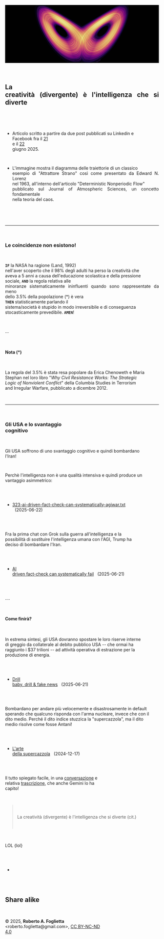 <div id="firstdiv" created=":IT" style="max-width: 800px; margin: auto; white-space: pre-wrap; text-align: justify;">
<style>#printlink { display: inline; } @page { size: legal; margin: 0.50in 13.88mm 0.50in 13.88mm; zoom: 100%; } @media print { html { zoom: 100%; } }</style>

<div align="center"><img class="bwsketch paleinv" src="img/327-la-creativita-e-l-intelligenza-che-si-diverte.jpg" width="800"><br></div>

## La creatività (divergente) è l'intelligenza che si diverte

- Articolo scritto a partire da due post pubblicati su Linkedin e Facebook fra il [21](https://www.linkedin.com/posts/robertofoglietta_le-coincidenze-non-esistono-se-la-nasa-activity-7342282345518936064-e4xd) e il [22](https://www.linkedin.com/posts/robertofoglietta_le-coincidenze-non-esistono-se-la-nasa-activity-7342491389278007296-5liz) giugno 2025.

- L'immagine mostra il diagramma delle traiettorie di un classico esempio di "Attrattore Strano" così come presentato da Edward N. Lorenz nel 1963, all'interno dell'articolo "Deterministic Nonperiodic Flow" pubblicato sul Journal of Atmospheric Sciences, un concetto fondamentale nella teoria del caos.

---

### Le coincidenze non esistono!

**`IF`** la NASA ha ragione (Land, 1992) nell'aver scoperto che il 98% degli adulti ha perso la creatività che aveva a 5 anni a causa dell'educazione scolastica e della pressione sociale, **`AND`** la regola relativa alle minoranze sistematicamente ininfluenti quando sono rappresentate da meno dello 3.5% della popolazione (*) è vera **`THEN`** statisticamente parlando il sistema/società è stupido in modo irreversibile e di conseguenza stocasticamente prevedibile. **`AMEN`**!

...

#### Nota (*)

La regola del 3.5% è stata resa popolare da Erica Chenoweth e Maria Stephan nel loro libro "*Why Civil Resistance Works: The Strategic Logic of Nonviolent Conflict*" della Columbia Studies in Terrorism and Irregular Warfare, pubblicato a dicembre 2012.

---

### Gli USA e lo svantaggio cognitivo

Gli USA soffrono di uno svantaggio cognitivo e quindi bombardano l'Iran!

Perchè l'intelligenza non è una qualità intensiva e quindi produce un vantaggio asimmetrico:

- [323-ai-driven-fact-check-can-systematically-agiwar.txt](data/323-ai-driven-fact-check-can-systematically-agiwar.txt#:~:text=1.%20L%E2%80%99intelligenza%20come%20vantaggio%20asimmetrico?target=_blank) &nbsp; (2025-06-22)

Fra la prima chat con Grok sulla guerra all'intelligenza e la possibilità di sostituire l'intelligenza umana con l'AGI, Trump ha deciso di bombardare l'Iran.

- [AI driven fact-check can systematically fail](323-ai-driven-fact-check-can-systematically-fail.html#aggiornamento-21-giugno-2025?target=_blank) &nbsp; (2025-06-21)

....

#### Come finirà?

In estrema sintesi, gli USA dovranno spostare le loro riserve interne di greggio da collaterale al debito pubblico USA -- che ormai ha raggiunto i $37 trilioni -- ad attività operativa di estrazione per la produzione di energia.

- [Drill baby, drill & fake news](300-drill-baby-drill-and-fake-news.md#?target=_blank) &nbsp; (2025-06-21)

Bombardano per andare più velocemente e disastrosamente in default sperando che qualcuno risponda con l'arma nucleare, invece che con il dito medio. Perché il dito indice stuzzica la "supercazzola", ma il dito medio risolve come fosse Antani!

- [L'arte della supercazzola](https://robang74.github.io/chatbots-for-fun/html/l-arte-della-supercazzola.html) &nbsp; (2024-12-17)

Il tutto spiegato facile, in una [conversazione](https://g.co/gemini/share/75a78bfed97e) e relativa [trascrizione](not-yet.txt), che anche Gemini lo ha capito!

> La creatività (divergente) è l'intelligenza che si diverte (cit.)

LOL {lol}

+

## Share alike

&copy; 2025, **Roberto A. Foglietta** &lt;roberto.foglietta<span>@</span>gmail.com&gt;, [CC BY-NC-ND 4.0](https://creativecommons.org/licenses/by-nc-nd/4.0/)

</div>

